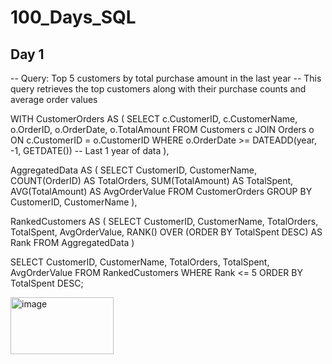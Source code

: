 # 100\_Days\_SQL

## Day 1 
-- Query: Top 5 customers by total purchase amount in the last year
-- This query retrieves the top customers along with their purchase counts and average order values

WITH CustomerOrders AS (
    SELECT
        c.CustomerID,
        c.CustomerName,
        o.OrderID,
        o.OrderDate,
        o.TotalAmount
    FROM Customers c
    JOIN Orders o ON c.CustomerID = o.CustomerID
    WHERE o.OrderDate >= DATEADD(year, -1, GETDATE())  -- Last 1 year of data
),

AggregatedData AS (
    SELECT
        CustomerID,
        CustomerName,
        COUNT(OrderID) AS TotalOrders,
        SUM(TotalAmount) AS TotalSpent,
        AVG(TotalAmount) AS AvgOrderValue
    FROM CustomerOrders
    GROUP BY CustomerID, CustomerName
),

RankedCustomers AS (
    SELECT
        CustomerID,
        CustomerName,
        TotalOrders,
        TotalSpent,
        AvgOrderValue,
        RANK() OVER (ORDER BY TotalSpent DESC) AS Rank
    FROM AggregatedData
)

SELECT
    CustomerID,
    CustomerName,
    TotalOrders,
    TotalSpent,
    AvgOrderValue
FROM RankedCustomers
WHERE Rank <= 5
ORDER BY TotalSpent DESC;


<img width="165" height="91" alt="image" src="https://github.com/user-attachments/assets/dbd317ab-cc4b-41d8-a951-bdb5b59deb12" />
